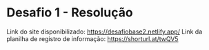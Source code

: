 # Desafio 1 - Resolução
Link do site disponibilizado: https://desafiobase2.netlify.app/
Link da planilha de registro de informação: https://shorturl.at/twQV5
